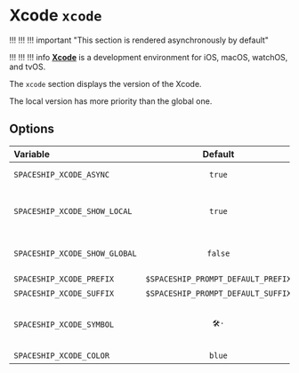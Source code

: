 # Xcode `xcode`

!!! !!! !!! important "This section is rendered asynchronously by default"

!!! !!! !!! info
    [**Xcode**](https://developer.apple.com/xcode/) is a development environment for iOS, macOS, watchOS, and tvOS.

The `xcode` section displays the version of the Xcode.

The local version has more priority than the global one.

## Options

| Variable                      |              Default               | Meaning                                      |
|:----------------------------- |:----------------------------------:| -------------------------------------------- |
| `SPACESHIP_XCODE_ASYNC`       |               `true`               | Render section asynchronously                |
| `SPACESHIP_XCODE_SHOW_LOCAL`  |               `true`               | Current local Xcode version based on [xcenv] |
| `SPACESHIP_XCODE_SHOW_GLOBAL` |              `false`               | Global Xcode version based on [xcenv]        |
| `SPACESHIP_XCODE_PREFIX`      | `$SPACESHIP_PROMPT_DEFAULT_PREFIX` | Section's prefix                             |
| `SPACESHIP_XCODE_SUFFIX`      | `$SPACESHIP_PROMPT_DEFAULT_SUFFIX` | Section's suffix                             |
| `SPACESHIP_XCODE_SYMBOL`      |                `🛠·`                | Symbol displayed before the section          |
| `SPACESHIP_XCODE_COLOR`       |               `blue`               | Section's color                              |
